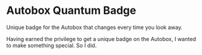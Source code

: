 # Autobox Quantum Badge
Unique badge for the Autobox that changes every time you look away.

Having earned the privilege to get a unique badge on the Autobox, I wanted to make something special. So I did.
